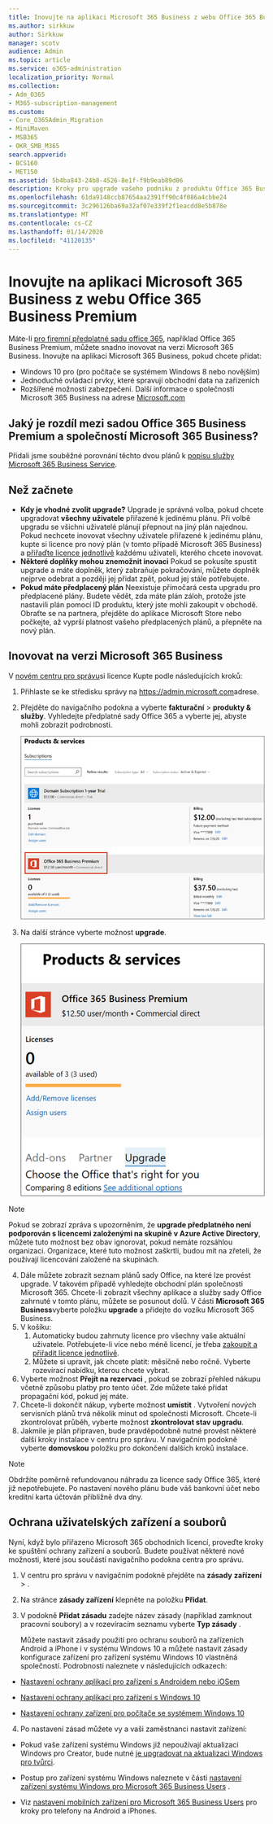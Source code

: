 ```yaml
---
title: Inovujte na aplikaci Microsoft 365 Business z webu Office 365 Business Premium
ms.author: sirkkuw
author: Sirkkuw
manager: scotv
audience: Admin
ms.topic: article
ms.service: o365-administration
localization_priority: Normal
ms.collection:
- Adm_O365
- M365-subscription-management
ms.custom:
- Core_O365Admin_Migration
- MiniMaven
- MSB365
- OKR_SMB_M365
search.appverid:
- BCS160
- MET150
ms.assetid: 5b4ba843-24b8-4526-8e1f-f9b9eab89d06
description: Kroky pro upgrade vašeho podniku z produktu Office 365 Business Premium na Microsoft 365 Business.
ms.openlocfilehash: 61da9148ccb87654aa2391ff90c4f086a4cbbe24
ms.sourcegitcommit: 3c296126ba69a32af07e339f2f1eacdd8e5b878e
ms.translationtype: MT
ms.contentlocale: cs-CZ
ms.lasthandoff: 01/14/2020
ms.locfileid: "41120135"
---
```

# <a name="upgrade-to-microsoft-365-business-from-office-365-business-premium"></a>Inovujte na aplikaci Microsoft 365 Business z webu Office 365 Business Premium

Máte-li [pro firemní předplatné sadu office 365](https://products.office.com/compare-all-microsoft-office-products-4-column?activetab=tab:primaryr2), například Office 365 Business Premium, můžete snadno inovovat na verzi Microsoft 365 Business. Inovujte na aplikaci Microsoft 365 Business, pokud chcete přidat: 
- Windows 10 pro (pro počítače se systémem Windows 8 nebo novějším)
- Jednoduché ovládací prvky, které spravují obchodní data na zařízeních
- Rozšířené možnosti zabezpečení.
Další informace o společnosti Microsoft 365 Business na adrese [Microsoft.com](https://www.microsoft.com/microsoft-365/business)

## <a name="whats-the-difference-between-office-365-business-premium-and-microsoft-365-business"></a>Jaký je rozdíl mezi sadou Office 365 Business Premium a společností Microsoft 365 Business?
Přidali jsme souběžné porovnání těchto dvou plánů k [popisu služby Microsoft 365 Business Service](https://docs.microsoft.com/office365/servicedescriptions/microsoft-365-service-descriptions/microsoft-365-business-service-description). 

## <a name="before-you-get-started"></a>Než začnete

- **Kdy je vhodné zvolit upgrade?** Upgrade je správná volba, pokud chcete upgradovat **všechny uživatele** přiřazené k jedinému plánu. Při volbě upgradu se všichni uživatelé plánují přepnout na jiný plán najednou. Pokud nechcete inovovat všechny uživatele přiřazené k jedinému plánu, kupte si licence pro nový plán (v tomto případě Microsoft 365 Business) a [přiřaďte licence jednotlivě](https://docs.microsoft.com/office365/admin/manage/assign-licenses-to-users) každému uživateli, kterého chcete inovovat. 
- **Některé doplňky mohou znemožnit inovaci** Pokud se pokusíte spustit upgrade a máte doplněk, který zabraňuje pokračování, můžete doplněk nejprve odebrat a později jej přidat zpět, pokud jej stále potřebujete. 
- **Pokud máte předplacený plán** Neexistuje přímočará cesta upgradu pro předplacené plány. Budete vědět, zda máte plán záloh, protože jste nastavili plán pomocí ID produktu, který jste mohli zakoupit v obchodě. Obraťte se na partnera, přejděte do aplikace Microsoft Store nebo počkejte, až vyprší platnost vašeho předplacených plánů, a přepněte na nový plán.

## <a name="upgrade-to-microsoft-365-business"></a>Inovovat na verzi Microsoft 365 Business
V [novém centru pro správu](https://docs.microsoft.com/office365/admin/microsoft-365-admin-center-preview)si licence Kupte podle následujících kroků:
1. Přihlaste se ke středisku správy na <a href="https://go.microsoft.com/fwlink/p/?linkid=837890" target="_blank">https://admin.microsoft.com</a>adrese.
2. Přejděte do navigačního podokna a vyberte **fakturační** \> **produkty & služby**. Vyhledejte předplatné sady Office 365 a vyberte jej, abyste mohli zobrazit podrobnosti. 

    ![Obrázek ukazuje, jak vyhledat a vybrat předplatné v centru pro správu.](media/FindYourSubscription.png)

3. Na další stránce vyberte možnost **upgrade**. 

      ![Snímek obrazovky ukazuje, kde vybrat upgrade v centru pro správu.](media/SelectUpgrade.png)

  > [!NOTE]
  > Pokud se zobrazí zpráva s upozorněním, že **upgrade předplatného není podporován s licencemi založenými na skupině v Azure Active Directory**, můžete tuto možnost bez obav ignorovat, pokud nemáte rozsáhlou organizaci. Organizace, které tuto možnost zaškrtli, budou mít na zřeteli, že používají licencování založené na skupinách.

4. Dále můžete zobrazit seznam plánů sady Office, na které lze provést upgrade. V takovém případě vyhledejte obchodní plán společnosti Microsoft 365. Chcete-li zobrazit všechny aplikace a služby sady Office zahrnuté v tomto plánu, můžete se posunout dolů. V části **Microsoft 365 Business**vyberte položku **upgrade** a přidejte do vozíku Microsoft 365 Business.
5. V košíku:
    1. Automaticky budou zahrnuty licence pro všechny vaše aktuální uživatele. Potřebujete-li více nebo méně licencí, je třeba [zakoupit a přiřadit licence jednotlivě](https://docs.microsoft.com/office365/admin/manage/assign-licenses-to-users).  
    2. Můžete si upravit, jak chcete platit: měsíčně nebo ročně. Vyberte rozevírací nabídku, kterou chcete vybrat.
6. Vyberte možnost **Přejít na rezervaci** , pokud se zobrazí přehled nákupu včetně způsobu platby pro tento účet. Zde můžete také přidat propagační kód, pokud jej máte.
7. Chcete-li dokončit nákup, vyberte možnost **umístit** .
Vytvoření nových servisních plánů trvá několik minut od společnosti Microsoft. Chcete-li zkontrolovat průběh, vyberte možnost **zkontrolovat stav upgradu**. 
1. Jakmile je plán připraven, bude pravděpodobně nutné provést některé další kroky instalace v centru pro správu. V navigačním podokně vyberte **domovskou** položku pro dokončení dalších kroků instalace.

> [!NOTE]
> Obdržíte poměrně refundovanou náhradu za licence sady Office 365, které již nepotřebujete. Po nastavení nového plánu bude váš bankovní účet nebo kreditní karta účtován přibližně dva dny.
  
## <a name="protect-user-devices-and-files"></a>Ochrana uživatelských zařízení a souborů

Nyní, když bylo přiřazeno Microsoft 365 obchodních licencí, proveďte kroky ke spuštění ochrany zařízení a souborů. Budete používat některé nové možnosti, které jsou součástí navigačního podokna centra pro správu.
  
1. V centru pro správu v navigačním podokně přejděte na **zásady** **zařízení** \> .
    
2. Na stránce **zásady zařízení** klepněte na položku **Přidat**.
    
3. V podokně **Přidat zásadu** zadejte název zásady (například zamknout pracovní soubory) a v rozevíracím seznamu vyberte **Typ zásady** . 
    
    Můžete nastavit zásady použití pro ochranu souborů na zařízeních Android a iPhone i v systému Windows 10 a můžete nastavit zásady konfigurace zařízení pro zařízení systému Windows 10 vlastněná společností. Podrobnosti naleznete v následujících odkazech:
    
  - [Nastavení ochrany aplikací pro zařízení s Androidem nebo iOSem](app-protection-settings-for-android-and-ios.md)
    
  - [Nastavení ochrany aplikací pro zařízení s Windows 10](protection-settings-for-windows-10-devices.md)
    
  - [Nastavení ochrany zařízení pro počítače se systémem Windows 10](protection-settings-for-windows-10-pcs.md)
    
  
4. Po nastavení zásad můžete vy a vaši zaměstnanci nastavit zařízení:
    
  - Pokud vaše zařízení systému Windows již nepoužívají aktualizaci Windows pro Creator, bude nutné [je upgradovat na aktualizaci Windows pro tvůrci](upgrade-to-windows-pro-creators-update.md).
    
  - Postup pro zařízení systému Windows naleznete v části [nastavení zařízení systému Windows pro Microsoft 365 Business Users](set-up-windows-devices.md) . 
    
  - Viz [nastavení mobilních zařízení pro Microsoft 365 Business Users](set-up-mobile-devices.md) pro kroky pro telefony na Android a iPhones. 
